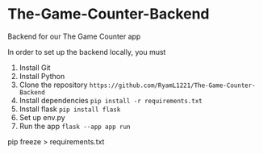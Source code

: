 # The-Game-Counter-Backend

Backend for our The Game Counter app

In order to set up the backend locally, you must

1. Install Git
2. Install Python
3. Clone the repository `https://github.com/RyamL1221/The-Game-Counter-Backend`
4. Install dependencies `pip install -r requirements.txt`
5. Install flask `pip install flask`
6. Set up env.py
7. Run the app `flask --app app run`

pip freeze > requirements.txt
